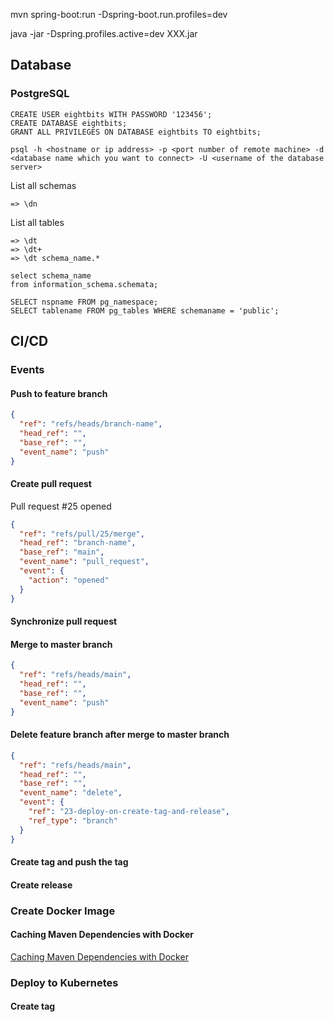 mvn spring-boot:run -Dspring-boot.run.profiles=dev

java -jar -Dspring.profiles.active=dev XXX.jar

## Database

### PostgreSQL 


```
CREATE USER eightbits WITH PASSWORD '123456';
CREATE DATABASE eightbits;
GRANT ALL PRIVILEGES ON DATABASE eightbits TO eightbits; 
```

```
psql -h <hostname or ip address> -p <port number of remote machine> -d <database name which you want to connect> -U <username of the database server>
```

List all schemas
```
=> \dn
```

List all tables
```
=> \dt
=> \dt+
=> \dt schema_name.*
```

```
select schema_name
from information_schema.schemata;

SELECT nspname FROM pg_namespace;
SELECT tablename FROM pg_tables WHERE schemaname = 'public';

```

## CI/CD

### Events

#### Push to feature branch
```json
{
  "ref": "refs/heads/branch-name",
  "head_ref": "",
  "base_ref": "",
  "event_name": "push"  
}
```

#### Create pull request
Pull request #25 opened
```json
{
  "ref": "refs/pull/25/merge",
  "head_ref": "branch-name",  
  "base_ref": "main",
  "event_name": "pull_request",
  "event": {
    "action": "opened"
  }
}
```

#### Synchronize pull request

#### Merge to master branch
```json
{
  "ref": "refs/heads/main",
  "head_ref": "",
  "base_ref": "",
  "event_name": "push"  
}
```

#### Delete feature branch after merge to master branch
```json
{
  "ref": "refs/heads/main",
  "head_ref": "",
  "base_ref": "",
  "event_name": "delete",
  "event": {  
    "ref": "23-deploy-on-create-tag-and-release",
    "ref_type": "branch"
  }
}
```

#### Create tag and push the tag 
#### Create release

### Create Docker Image

#### Caching Maven Dependencies with Docker
[Caching Maven Dependencies with Docker](https://www.baeldung.com/ops/docker-cache-maven-dependencies)

### Deploy to Kubernetes
#### Create tag